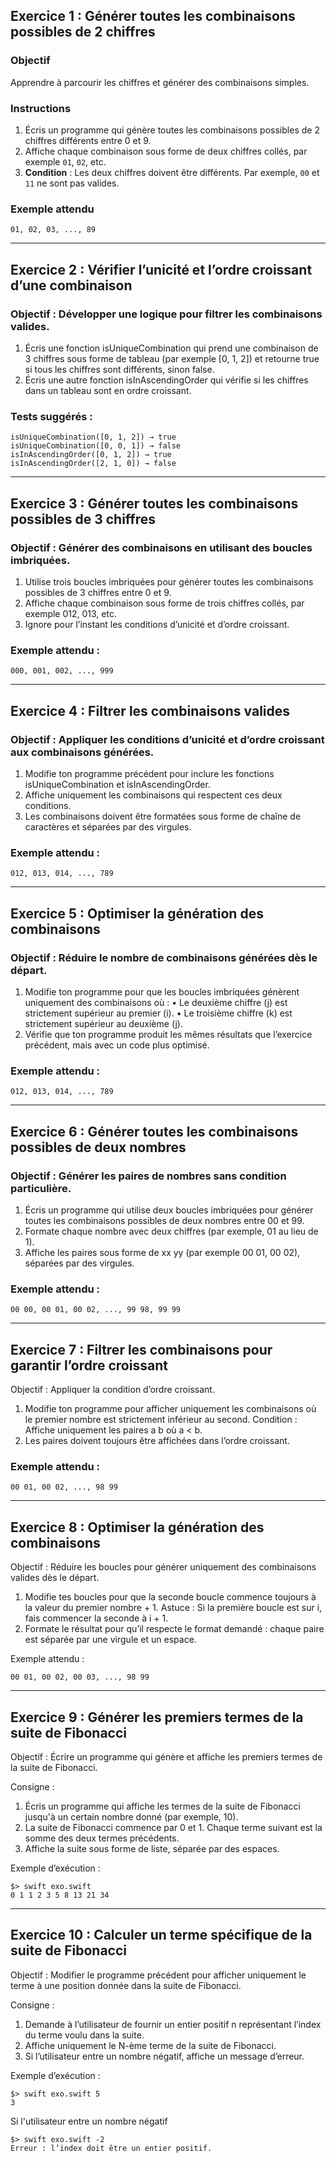 ## Exercice 1 : Générer toutes les combinaisons possibles de 2 chiffres

### Objectif
Apprendre à parcourir les chiffres et générer des combinaisons simples.

### Instructions
1. Écris un programme qui génère toutes les combinaisons possibles de 2 chiffres différents entre 0 et 9.
2. Affiche chaque combinaison sous forme de deux chiffres collés, par exemple `01`, `02`, etc.
3. **Condition** : Les deux chiffres doivent être différents. Par exemple, `00` et `11` ne sont pas valides.

### Exemple attendu
```plaintext
01, 02, 03, ..., 89
```

---

## Exercice 2 : Vérifier l’unicité et l’ordre croissant d’une combinaison

### Objectif : Développer une logique pour filtrer les combinaisons valides.
1. Écris une fonction isUniqueCombination qui prend une combinaison de 3 chiffres sous forme de tableau (par exemple [0, 1, 2]) et retourne true si tous les chiffres sont différents, sinon false.
2. Écris une autre fonction isInAscendingOrder qui vérifie si les chiffres dans un tableau sont en ordre croissant.

### Tests suggérés :
```plaintext
isUniqueCombination([0, 1, 2]) → true
isUniqueCombination([0, 0, 1]) → false
isInAscendingOrder([0, 1, 2]) → true
isInAscendingOrder([2, 1, 0]) → false
```

---

## Exercice 3 : Générer toutes les combinaisons possibles de 3 chiffres

### Objectif : Générer des combinaisons en utilisant des boucles imbriquées.
1. Utilise trois boucles imbriquées pour générer toutes les combinaisons possibles de 3 chiffres entre 0 et 9.
2. Affiche chaque combinaison sous forme de trois chiffres collés, par exemple 012, 013, etc.
3. Ignore pour l’instant les conditions d’unicité et d’ordre croissant.

### Exemple attendu :
```plaintext
000, 001, 002, ..., 999
```

---

## Exercice 4 : Filtrer les combinaisons valides

### Objectif : Appliquer les conditions d’unicité et d’ordre croissant aux combinaisons générées.
1. Modifie ton programme précédent pour inclure les fonctions isUniqueCombination et isInAscendingOrder.
2. Affiche uniquement les combinaisons qui respectent ces deux conditions.
3. Les combinaisons doivent être formatées sous forme de chaîne de caractères et séparées par des virgules.

### Exemple attendu :
```plaintext
012, 013, 014, ..., 789
```

---

## Exercice 5 : Optimiser la génération des combinaisons

### Objectif : Réduire le nombre de combinaisons générées dès le départ.
1. Modifie ton programme pour que les boucles imbriquées génèrent uniquement des combinaisons où :
•	Le deuxième chiffre (j) est strictement supérieur au premier (i).
•	Le troisième chiffre (k) est strictement supérieur au deuxième (j).
2. Vérifie que ton programme produit les mêmes résultats que l’exercice précédent, mais avec un code plus optimisé.

### Exemple attendu :
```plaintext
012, 013, 014, ..., 789
```

---

## Exercice 6 : Générer toutes les combinaisons possibles de deux nombres

### Objectif : Générer les paires de nombres sans condition particulière.
1. Écris un programme qui utilise deux boucles imbriquées pour générer toutes les combinaisons possibles de deux nombres entre 00 et 99.
2. Formate chaque nombre avec deux chiffres (par exemple, 01 au lieu de 1).
3. Affiche les paires sous forme de xx yy (par exemple 00 01, 00 02), séparées par des virgules.

### Exemple attendu :
```plaintext
00 00, 00 01, 00 02, ..., 99 98, 99 99
```

---

## Exercice 7 : Filtrer les combinaisons pour garantir l’ordre croissant

Objectif : Appliquer la condition d’ordre croissant.
1. Modifie ton programme pour afficher uniquement les combinaisons où le premier nombre est strictement inférieur au second.
Condition : Affiche uniquement les paires a b où a < b.
2. Les paires doivent toujours être affichées dans l’ordre croissant.

### Exemple attendu :
```plaintext
00 01, 00 02, ..., 98 99
```
---

## Exercice 8 : Optimiser la génération des combinaisons

Objectif : Réduire les boucles pour générer uniquement des combinaisons valides dès le départ.
1. Modifie tes boucles pour que la seconde boucle commence toujours à la valeur du premier nombre + 1.
Astuce : Si la première boucle est sur i, fais commencer la seconde à i + 1.
2. Formate le résultat pour qu’il respecte le format demandé : chaque paire est séparée par une virgule et un espace.

Exemple attendu :
```plaintext
00 01, 00 02, 00 03, ..., 98 99
```

---

## Exercice 9 : Générer les premiers termes de la suite de Fibonacci

Objectif : Écrire un programme qui génère et affiche les premiers termes de la suite de Fibonacci.

Consigne :

1. Écris un programme qui affiche les termes de la suite de Fibonacci jusqu'à un certain nombre donné (par exemple, 10).
2. La suite de Fibonacci commence par 0 et 1. Chaque terme suivant est la somme des deux termes précédents.
3. Affiche la suite sous forme de liste, séparée par des espaces.

Exemple d’exécution :
```plaintext
$> swift exo.swift
0 1 1 2 3 5 8 13 21 34
```

---

## Exercice 10 : Calculer un terme spécifique de la suite de Fibonacci

Objectif : Modifier le programme précédent pour afficher uniquement le terme à une position donnée dans la suite de Fibonacci.

Consigne :

1. Demande à l’utilisateur de fournir un entier positif n représentant l’index du terme voulu dans la suite.
2. Affiche uniquement le N-ème terme de la suite de Fibonacci.
3. Si l’utilisateur entre un nombre négatif, affiche un message d’erreur.

Exemple d’exécution :
```plaintext
$> swift exo.swift 5
3
```

Si l'utilisateur entre un nombre négatif

```plaintext
$> swift exo.swift -2
Erreur : l’index doit être un entier positif.
```